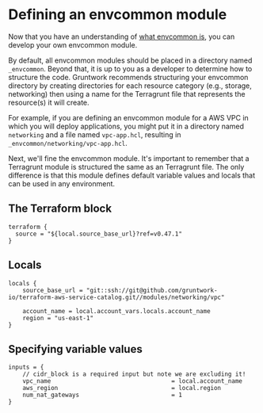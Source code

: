 # Defining an envcommon module

Now that you have an understanding of [what envcommon is](index.md), you can develop your own envcommon module.

By default, all envcommon modules should be placed in a directory named `_envcommon`. Beyond that, it is up to you as a developer to determine how to structure the code. Gruntwork recommends structuring your envcommon directory by creating directories for each resource category (e.g., storage, networking) then using a name for the Terragrunt file that represents the resource(s) it will create.

For example, if you are defining an envcommon module for a AWS VPC in which you will deploy applications, you might put it in a directory named `networking` and a file named `vpc-app.hcl`, resulting in `_envcommon/networking/vpc-app.hcl`.

Next, we'll fine the envcommon module. It's important to remember that a Terragrunt module is structured the same as an Terragrunt file. The only difference is that this module defines default variable values and locals that can be used in any environment.

## The Terraform block

```hcl title=_envcommon/networking/vpc-app.hcl
terraform {
  source = "${local.source_base_url}?ref=v0.47.1"
}
```

## Locals

```hcl title=_envcommon/networking/vpc-app.hcl
locals {
    source_base_url = "git::ssh://git@github.com/gruntwork-io/terraform-aws-service-catalog.git//modules/networking/vpc"

    account_name = local.account_vars.locals.account_name
    region = "us-east-1"
}
```

## Specifying variable values

```hcl title=_envcommon/networking/vpc-app.hcl
inputs = {
    // cidr_block is a required input but note we are excluding it!
    vpc_name                                  = local.account_name
    aws_region                                = local.region
    num_nat_gateways                          = 1
}
```


<!-- ##DOCS-SOURCER-START
{
  "sourcePlugin": "local-copier",
  "hash": "2150117d7e02f5dedda1b4975c623349"
}
##DOCS-SOURCER-END -->
